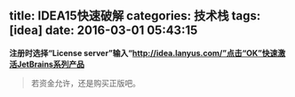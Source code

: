 title: IDEA15快速破解
categories: 技术栈
tags: [idea]
date: 2016-03-01 05:43:15
---
**注册时选择“License server”输入“http://idea.lanyus.com/”点击“OK”快速激活JetBrains系列产品**

> 若资金允许，还是购买正版吧。

